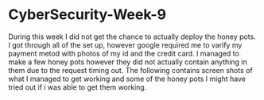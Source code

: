 # CyberSecurity-Week-9

During this week I did not get the chance to actually deploy the honey pots. I got through all of the set up, however google required me to varify my payment metod with photos of my id and the credit card. I managed to make a few honey pots however they did not actually contain anything in them due to the request timing out. The following contains screen shots of what I managed to get working and some of the honey pots I might have tried out if i was able to get them working.








